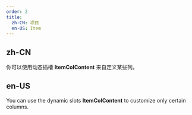 ```yaml
---
order: 2
title:
  zh-CN: 项目
  en-US: Item
---
```


## zh-CN

你可以使用动态插槽 **ItemColContent** 来自定义某些列。

## en-US

You can use the dynamic slots **ItemColContent** to customize only certain columns. 
